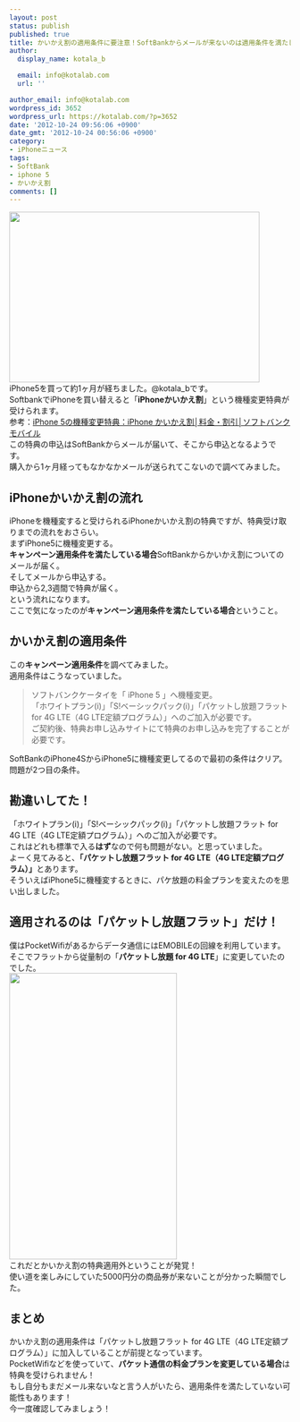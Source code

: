 ```yaml
---
layout: post
status: publish
published: true
title: かいかえ割の適用条件に要注意！SoftBankからメールが来ないのは適用条件を満たしていない可能性がある！
author:
  display_name: kotala_b

  email: info@kotalab.com
  url: ''

author_email: info@kotalab.com
wordpress_id: 3652
wordpress_url: https://kotalab.com/?p=3652
date: '2012-10-24 09:56:06 +0900'
date_gmt: '2012-10-24 00:56:06 +0900'
category:
- iPhoneニュース
tags:
- SoftBank
- iphone 5
- かいかえ割
comments: []
---
```

<p><a href="https://kotalab.com/wp-content/uploads/kaikaewari_121024.png" target="_blank"><img src="https://kotalab.com/wp-content/uploads/kaikaewari_121024.png" alt="" title="kaikaewari_121024" width="448" height="305" class="alignnone size-full wp-image-3657" /></a><br />
iPhone5を買って約1ヶ月が経ちました。@kotala_bです。<br />
SoftbankでiPhoneを買い替えると「<strong>iPhoneかいかえ割</strong>」という機種変更特典が受けられます。<br />
参考：<a href="https://mb.softbank.jp/mb/iphone/price_plan/cp_replacement/" target="_blank">iPhone 5の機種変更特典：iPhone かいかえ割│料金・割引│ソフトバンクモバイル</a><br />
この特典の申込はSoftBankからメールが届いて、そこから申込となるようです。<br />
購入から1ヶ月経ってもなかなかメールが送られてこないので調べてみました。<br />
<!--more--></p>
<h2>iPhoneかいかえ割の流れ</h2>
<p>iPhoneを機種変すると受けられるiPhoneかいかえ割の特典ですが、特典受け取りまでの流れをおさらい。<br />
まずiPhone5に機種変更する。<br />
<strong>キャンペーン適用条件を満たしている場合</strong>SoftBankからかいかえ割についてのメールが届く。<br />
そしてメールから申込する。<br />
申込から2,3週間で特典が届く。<br />
という流れになります。<br />
ここで気になったのが<strong>キャンペーン適用条件を満たしている場合</strong>ということ。</p>
<h2>かいかえ割の適用条件</h2>
<p>この<strong>キャンペーン適用条件</strong>を調べてみました。<br />
適用条件はこうなっていました。</p>
<blockquote><p>ソフトバンクケータイを「 iPhone 5 」へ機種変更。<br />
「ホワイトプラン(i)」「S!ベーシックパック(i)」「パケットし放題フラット for 4G LTE（4G LTE定額プログラム）」へのご加入が必要です。<br />
ご契約後、特典お申し込みサイトにて特典のお申し込みを完了することが必要です。</p></blockquote>
<p>SoftBankのiPhone4SからiPhone5に機種変更してるので最初の条件はクリア。<br />
問題が2つ目の条件。</p>
<h2>勘違いしてた！</h2>
<p>「ホワイトプラン(i)」「S!ベーシックパック(i)」「パケットし放題フラット for 4G LTE（4G LTE定額プログラム）」へのご加入が必要です。<br />
これはどれも標準で入る<strong>はず</strong>なので何も問題がない。と思っていました。<br />
よーく見てみると、<strong>「パケットし放題フラット for 4G LTE（4G LTE定額プログラム）」</strong>とあります。<br />
そういえばiPhone5に機種変するときに、パケ放題の料金プランを変えたのを思い出しました。</p>
<h2>適用されるのは「パケットし放題フラット」だけ！</h2>
<p>僕はPocketWifiがあるからデータ通信にはEMOBILEの回線を利用しています。<br />
そこでフラットから従量制の「<strong>パケットし放題 for 4G LTE</strong>」に変更していたのでした。<br />
<a href="https://kotalab.com/wp-content/uploads/kaikaewari_121024_01.png"><img src="https://kotalab.com/wp-content/uploads/kaikaewari_121024_01.png" alt="" title="kaikaewari_121024_01" width="300" height="512" class="alignnone size-full wp-image-3658" /></a><br />
これだとかいかえ割の特典適用外ということが発覚！<br />
使い道を楽しみにしていた5000円分の商品券が来ないことが分かった瞬間でした。</p>
<h2>まとめ</h2>
<p>かいかえ割の適用条件は「パケットし放題フラット for 4G LTE（4G LTE定額プログラム）」に加入していることが前提となっています。<br />
PocketWifiなどを使っていて、<strong>パケット通信の料金プランを変更している場合</strong>は特典を受けられません！<br />
もし自分もまだメール来ないなと言う人がいたら、適用条件を満たしていない可能性もあります！<br />
今一度確認してみましょう！</p>
